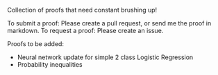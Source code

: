 Collection of proofs that need constant brushing up!

To submit a proof: Please create a pull request, or send me the proof in markdown.
To request a proof: Please create an issue.


Proofs to be added:
- Neural network update for simple 2 class Logistic Regression
- Probability inequalities



